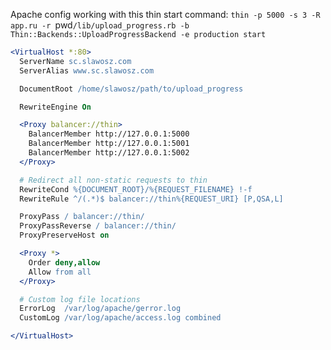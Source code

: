 Apache config working with this thin start command: `thin -p 5000 -s 3 -R app.ru -r `pwd`/lib/upload_progress.rb -b Thin::Backends::UploadProgressBackend -e production start`

```apache
<VirtualHost *:80>
  ServerName sc.slawosz.com
  ServerAlias www.sc.slawosz.com

  DocumentRoot /home/slawosz/path/to/upload_progress

  RewriteEngine On

  <Proxy balancer://thin>
    BalancerMember http://127.0.0.1:5000
    BalancerMember http://127.0.0.1:5001
    BalancerMember http://127.0.0.1:5002
  </Proxy>

  # Redirect all non-static requests to thin
  RewriteCond %{DOCUMENT_ROOT}/%{REQUEST_FILENAME} !-f
  RewriteRule ^/(.*)$ balancer://thin%{REQUEST_URI} [P,QSA,L]

  ProxyPass / balancer://thin/
  ProxyPassReverse / balancer://thin/
  ProxyPreserveHost on

  <Proxy *>
    Order deny,allow
    Allow from all
  </Proxy>

  # Custom log file locations
  ErrorLog  /var/log/apache/gerror.log
  CustomLog /var/log/apache/access.log combined

</VirtualHost>
```